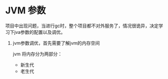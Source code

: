 # JVM 参数

项目中出现问题，当进行gc时，整个项目都不对外服务了，情况很诡异，决定学习下jva参数的配置以及调优。

1. jvm参数调优，首先需要了解jvm的内存空间

	jvm 将内存分为两部分：
	- 新生代
	- 老生代
	

	